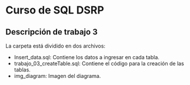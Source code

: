 # Curso de SQL DSRP

## Descripción de trabajo 3
 
 La carpeta está dividido en dos archivos:
 - Insert_data.sql: Contiene los datos a ingresar en cada tabla.
 - trabajo_03_createTable.sql: Contiene el código para la creación de las tablas.
 - img_diagram: Imagen del diagrama.
